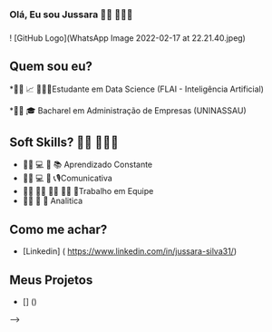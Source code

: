 ### **Olá, Eu sou Jussara**  👩🏽 👩🏽‍💻
###

! [GitHub Logo](WhatsApp Image 2022-02-17 at 22.21.40.jpeg)



## Quem sou eu?

*👩🏽 📈 👩🏽‍🎓Estudante em Data Science (FLAI - Inteligência Artificial)

*👩🏽 🎓 Bacharel em Administração de Empresas (UNINASSAU)


## Soft Skills? 👩🏽 👩🏽‍💻

* 👩🏽 💻 📱 📚 Aprendizado Constante
* 👩🏽 💻 📱 📞🎙Comunicativa
* 👩🏽 🧑🏿 👩‍🦱 🧔🏻 👧Trabalho em Equipe
* 👩🏽 🤔 🤔  Analitica

## Como me achar?

* [Linkedin] ( https://www.linkedin.com/in/jussara-silva31/)

## **Meus Projetos**

* [] ()

-->
